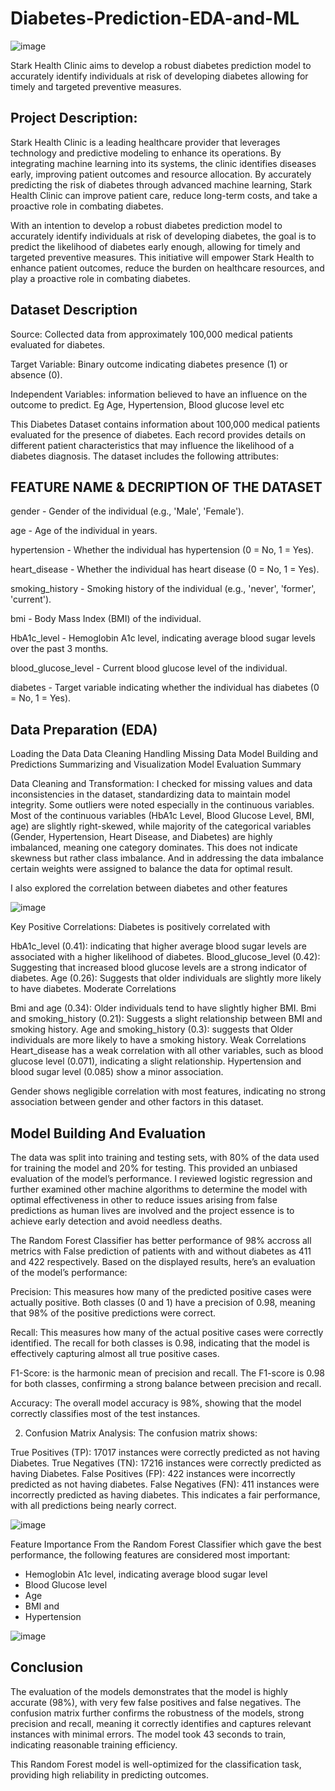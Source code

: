 # Diabetes-Prediction-EDA-and-ML

![image](https://github.com/user-attachments/assets/404824a1-89a8-4609-ace5-aec236e039fb)


Stark Health Clinic aims to develop a robust diabetes prediction model to accurately identify individuals at risk of developing diabetes allowing for timely and targeted preventive measures.

## Project Description:
Stark Health Clinic is a leading healthcare provider that leverages technology and predictive modeling to enhance its operations. By integrating machine learning into its systems, the clinic identifies diseases early, improving patient outcomes and resource allocation. By accurately predicting the risk of diabetes through advanced machine learning, Stark Health Clinic can improve patient care, reduce long-term costs, and take a proactive role in combating diabetes. 

With an intention to develop a robust diabetes prediction model to accurately identify individuals at risk of developing diabetes, the goal is to predict the likelihood of diabetes early enough, allowing for timely and targeted preventive measures.
This initiative will empower Stark Health to enhance patient outcomes, reduce the burden on healthcare resources, and play a proactive role in combating diabetes.


## Dataset Description
Source: Collected data from approximately 100,000 medical patients evaluated for diabetes.

Target Variable: Binary outcome indicating diabetes presence (1) or absence (0).

Independent Variables: information believed to have an influence on the outcome to predict. Eg Age, Hypertension, Blood glucose level etc

This Diabetes Dataset contains information about 100,000 medical patients evaluated for the presence of diabetes. Each record provides details on different patient characteristics that may influence the likelihood of a diabetes diagnosis. The dataset includes the following attributes:

## FEATURE NAME & DECRIPTION OF THE DATASET
gender - Gender of the individual (e.g., 'Male', 'Female').

age - Age of the individual in years.

hypertension - Whether the individual has hypertension (0 = No, 1 = Yes).

heart_disease - Whether the individual has heart disease (0 = No, 1 = Yes).

smoking_history - Smoking history of the individual (e.g., 'never', 'former', 'current').

bmi - Body Mass Index (BMI) of the individual.

HbA1c_level - Hemoglobin A1c level, indicating average blood sugar levels over the past 3 months.

blood_glucose_level - Current blood glucose level of the individual.

diabetes - Target variable indicating whether the individual has diabetes (0 = No, 1 = Yes).

## Data Preparation (EDA)
Loading the Data
Data Cleaning
Handling Missing Data
Model Building and Predictions
Summarizing and Visualization
Model Evaluation Summary

Data Cleaning and Transformation: I checked for missing values and data inconsistencies in the dataset, standardizing data to maintain model integrity. Some outliers were noted especially in the continuous variables. Most of the continuous variables (HbA1c Level, Blood Glucose Level, BMI, age) are slightly right-skewed, while majority of the categorical variables (Gender, Hypertension, Heart Disease, and Diabetes) are highly imbalanced, meaning one category dominates. This does not indicate skewness but rather class imbalance.
And in addressing the data imbalance certain weights were assigned to balance the data for optimal result.

I also explored the correlation between diabetes and other features

![image](https://github.com/user-attachments/assets/1889e613-11b1-4a01-86d1-af5f473ae4eb)


Key Positive Correlations: Diabetes is positively correlated with

HbA1c_level (0.41): indicating that higher average blood sugar levels are associated with a higher likelihood of diabetes.
Blood_glucose_level (0.42): Suggesting that increased blood glucose levels are a strong indicator of diabetes.
Age (0.26): Suggests that older individuals are slightly more likely to have diabetes.
Moderate Correlations

Bmi and age (0.34): Older individuals tend to have slightly higher BMI.
Bmi and smoking_history (0.21): Suggests a slight relationship between BMI and smoking history.
Age and smoking_history (0.3): suggests that Older individuals are more likely to have a smoking history.
Weak Correlations Heart_disease has a weak correlation with all other variables, such as blood glucose level (0.071), indicating a slight relationship. Hypertension and blood sugar level (0.085) show a minor association.

Gender shows negligible correlation with most features, indicating no strong association between gender and other factors in this dataset.



## Model Building And Evaluation
The data was split into training and testing sets, with 80% of the data used for training the model and 20% for testing. This provided an unbiased evaluation of the model’s performance. I reviewed logistic regression and further examined other machine algorithms to determine the model with optimal effectiveness in other to reduce issues arising from false predictions as human lives are involved and the project essence is to achieve early detection and avoid needless deaths.

The Random Forest Classifier has better performance of 98% accross all metrics with False prediction of patients with and without diabetes as 411 and 422 respectively. Based on the displayed results, here’s an evaluation of the model’s performance:

Precision: This measures how many of the predicted positive cases were actually positive. Both classes (0 and 1) have a precision of 0.98, meaning that 98% of the positive predictions were correct.

Recall: This measures how many of the actual positive cases were correctly identified. The recall for both classes is 0.98, indicating that the model is effectively capturing almost all true positive cases.

F1-Score: is the harmonic mean of precision and recall. The F1-score is 0.98 for both classes, confirming a strong balance between precision and recall.

Accuracy: The overall model accuracy is 98%, showing that the model correctly classifies most of the test instances.


2. Confusion Matrix Analysis:
The confusion matrix shows:

True Positives (TP): 17017 instances were correctly predicted as not having Diabetes.
True Negatives (TN): 17216 instances were correctly predicted as having Diabetes.
False Positives (FP): 422 instances were incorrectly predicted as not having diabetes.
False Negatives (FN): 411 instances were incorrectly predicted as having diabetes.
This indicates a fair performance, with all predictions being nearly correct.

![image](https://github.com/user-attachments/assets/8f89ff25-dfbe-4a66-9e76-4d1046df190f)

Feature Importance
From the Random Forest Classifier which gave the best performance, the following features are considered most important:
- Hemoglobin A1c level, indicating average blood sugar level
- Blood Glucose level
- Age
- BMI and 
- Hypertension 

![image](https://github.com/user-attachments/assets/f7e21b81-ff13-4aa0-bfb2-c909c24fce17)


## Conclusion
The evaluation of the models demonstrates that the model is highly accurate (98%), with very few false positives and false negatives. The confusion matrix further confirms the robustness of the models, strong precision and recall, meaning it correctly identifies and captures relevant instances with minimal errors. The model took 43 seconds to train, indicating reasonable training efficiency.

This Random Forest model is well-optimized for the classification task, providing high reliability in predicting outcomes.

